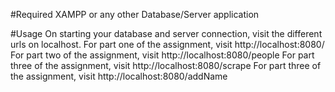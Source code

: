 #Required
XAMPP or any other Database/Server application 

#Usage
On starting your database and server connection, visit the different urls on localhost.
  For part one of the assignment, visit http://localhost:8080/
  For part two of the assignment, visit http://localhost:8080/people
  For part three of the assignment, visit http://localhost:8080/scrape
  For part three of the assignment, visit http://localhost:8080/addName
